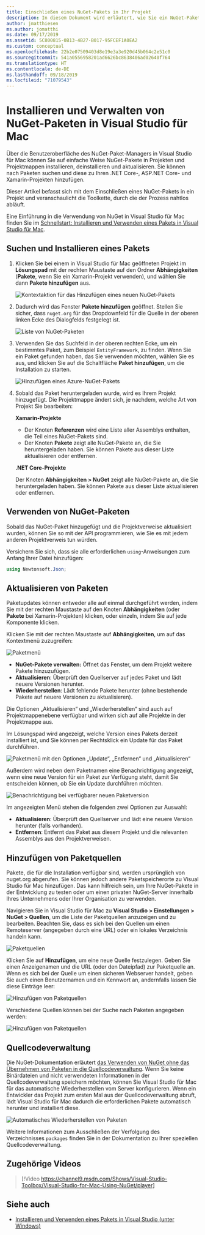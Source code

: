 ```yaml
---
title: Einschließen eines NuGet-Pakets in Ihr Projekt
description: In diesem Dokument wird erläutert, wie Sie ein NuGet-Paket mithilfe von Visual Studio für Mac in ein Projekt einfügen. Es veranschaulicht das Suchen und Herunterladen von Paketen und bietet eine Einführung in die IDE-Integrationsfunktionen.
author: jmatthiesen
ms.author: jomatthi
ms.date: 09/17/2019
ms.assetid: 5C800815-0B13-4B27-B017-95FCEF1A0EA2
ms.custom: conceptual
ms.openlocfilehash: 22b2e07509403d8e19e3a3e920d45b064c2e51c0
ms.sourcegitcommit: 541a0556958201ad6626bc8638406ad02640f764
ms.translationtype: HT
ms.contentlocale: de-DE
ms.lasthandoff: 09/18/2019
ms.locfileid: "71079543"
---
```

# <a name="install-and-manage-nuget-packages-in-visual-studio-for-mac"></a>Installieren und Verwalten von NuGet-Paketen in Visual Studio für Mac

Über die Benutzeroberfläche des NuGet-Paket-Managers in Visual Studio für Mac können Sie auf einfache Weise NuGet-Pakete in Projekten und Projektmappen installieren, deinstallieren und aktualisieren. Sie können nach Paketen suchen und diese zu Ihren .NET Core-, ASP.NET Core- und Xamarin-Projekten hinzufügen.

Dieser Artikel befasst sich mit dem Einschließen eines NuGet-Pakets in ein Projekt und veranschaulicht die Toolkette, durch die der Prozess nahtlos abläuft.

Eine Einführung in die Verwendung von NuGet in Visual Studio für Mac finden Sie im [Schnellstart: Installieren und Verwenden eines Pakets in Visual Studio für Mac](/nuget/quickstart/install-and-use-a-package-in-visual-studio-mac).

## <a name="find-and-install-a-package"></a>Suchen und Installieren eines Pakets

1. Klicken Sie bei einem in Visual Studio für Mac geöffneten Projekt im **Lösungspad** mit der rechten Maustaste auf den Ordner **Abhängigkeiten** (**Pakete**, wenn Sie ein Xamarin-Projekt verwenden), und wählen Sie dann **Pakete hinzufügen** aus.

    ![Kontextaktion für das Hinzufügen eines neuen NuGet-Pakets](media/nuget-walkthrough-PackagesMenu.png)

2. Dadurch wird das Fenster **Pakete hinzufügen** geöffnet. Stellen Sie sicher, dass `nuget.org` für das Dropdownfeld für die Quelle in der oberen linken Ecke des Dialogfelds festgelegt ist.

    ![Liste von NuGet-Paketen](media/nuget-walkthrough-AddPackages1.png)

3. Verwenden Sie das Suchfeld in der oberen rechten Ecke, um ein bestimmtes Paket, zum Beispiel `EntityFramework`, zu finden. Wenn Sie ein Paket gefunden haben, das Sie verwenden möchten, wählen Sie es aus, und klicken Sie auf die Schaltfläche **Paket hinzufügen**, um die Installation zu starten.

    ![Hinzufügen eines Azure-NuGet-Pakets](media/nuget-walkthrough-AddPackages2.png)

4. Sobald das Paket heruntergeladen wurde, wird es Ihrem Projekt hinzugefügt. Die Projektmappe ändert sich, je nachdem, welche Art von Projekt Sie bearbeiten:

    **Xamarin-Projekte**
    * Der Knoten **Referenzen** wird eine Liste aller Assemblys enthalten, die Teil eines NuGet-Pakets sind.
    * Der Knoten **Pakete** zeigt alle NuGet-Pakete an, die Sie heruntergeladen haben. Sie können Pakete aus dieser Liste aktualisieren oder entfernen.
    
    **.NET Core-Projekte**

    Der Knoten **Abhängigkeiten > NuGet** zeigt alle NuGet-Pakete an, die Sie heruntergeladen haben. Sie können Pakete aus dieser Liste aktualisieren oder entfernen.

## <a name="using-nuget-packages"></a>Verwenden von NuGet-Paketen

Sobald das NuGet-Paket hinzugefügt und die Projektverweise aktualisiert wurden, können Sie so mit der API programmieren, wie Sie es mit jedem anderen Projektverweis tun würden.

Versichern Sie sich, dass sie alle erforderlichen `using`-Anweisungen zum Anfang Ihrer Datei hinzufügen:

```csharp
using Newtonsoft.Json;
```

<a name="Package_Updates" class="injected"></a>

## <a name="updating-packages"></a>Aktualisieren von Paketen

Paketupdates können entweder alle auf einmal durchgeführt werden, indem Sie mit der rechten Maustaste auf den Knoten **Abhängigkeiten** (oder **Pakete** bei Xamarin-Projekten) klicken, oder einzeln, indem Sie auf jede Komponente klicken.

Klicken Sie mit der rechten Maustaste auf **Abhängigkeiten**, um auf das Kontextmenü zuzugreifen:

![Paketmenü](media/nuget-walkthrough-PackagesMenu.png)

* **NuGet-Pakete verwalten:** Öffnet das Fenster, um dem Projekt weitere Pakete hinzuzufügen.
* **Aktualisieren**: Überprüft den Quellserver auf jedes Paket und lädt neuere Versionen herunter.
* **Wiederherstellen**: Lädt fehlende Pakete herunter (ohne bestehende Pakete auf neuere Versionen zu aktualisieren).

Die Optionen „Aktualisieren“ und „Wiederherstellen“ sind auch auf Projektmappenebene verfügbar und wirken sich auf alle Projekte in der Projektmappe aus.

Im Lösungspad wird angezeigt, welche Version eines Pakets derzeit installiert ist, und Sie können per Rechtsklick ein Update für das Paket durchführen.

![Paketmenü mit den Optionen „Update“, „Entfernen“ und „Aktualisieren“](media/nuget-walkthrough-PackageMenu.png)

Außerdem wird neben dem Paketnamen eine Benachrichtigung angezeigt, wenn eine neue Version für ein Paket zur Verfügung steht, damit Sie entscheiden können, ob Sie ein Update durchführen möchten.

![Benachrichtigung bei verfügbarer neuen Paketversion](media/nuget-walkthrough-package-update-available.png)

Im angezeigten Menü stehen die folgenden zwei Optionen zur Auswahl:

* **Aktualisieren**: Überprüft den Quellserver und lädt eine neuere Version herunter (falls vorhanden).
* **Entfernen**: Entfernt das Paket aus diesem Projekt und die relevanten Assemblys aus den Projektverweisen.

## <a name="adding-package-sources"></a>Hinzufügen von Paketquellen

Pakete, die für die Installation verfügbar sind, werden ursprünglich von nuget.org abgerufen. Sie können jedoch andere Paketspeicherorte zu Visual Studio für Mac hinzufügen. Das kann hilfreich sein, um Ihre NuGet-Pakete in der Entwicklung zu testen oder um einen privaten NuGet-Server innerhalb Ihres Unternehmens oder Ihrer Organisation zu verwenden.

Navigieren Sie in Visual Studio für Mac zu **Visual Studio > Einstellungen > NuGet > Quellen**, um die Liste der Paketquellen anzuzeigen und zu bearbeiten. Beachten Sie, dass es sich bei den Quellen um einen Remoteserver (angegeben durch eine URL) oder ein lokales Verzeichnis handeln kann.

![Paketquellen](media/nuget-walkthrough-PackageSource.png)

Klicken Sie auf **Hinzufügen**, um eine neue Quelle festzulegen. Geben Sie einen Anzeigenamen und die URL (oder den Dateipfad) zur Paketquelle an. Wenn es sich bei der Quelle um einen sicheren Webserver handelt, geben Sie auch einen Benutzernamen und ein Kennwort an, andernfalls lassen Sie diese Einträge leer:

![Hinzufügen von Paketquellen](media/nuget-walkthrough-PackageSource2.png)

Verschiedene Quellen können bei der Suche nach Paketen angegeben werden:

![Hinzufügen von Paketquellen](media/nuget-walkthrough-PackageSource3.png)

## <a name="version-control"></a>Quellcodeverwaltung

Die NuGet-Dokumentation erläutert [das Verwenden von NuGet ohne das Übernehmen von Paketen in die Quellcodeverwaltung](/nuget/consume-packages/packages-and-source-control). Wenn Sie keine Binärdateien und nicht verwendeten Informationen in der Quellcodeverwaltung speichern möchten, können Sie Visual Studio für Mac für das automatische Wiederherstellen vom Server konfigurieren. Wenn ein Entwickler das Projekt zum ersten Mal aus der Quellcodeverwaltung abruft, lädt Visual Studio für Mac dadurch die erforderlichen Pakete automatisch herunter und installiert diese.

![Automatisches Wiederherstellen von Paketen](media/nuget-walkthrough-AutoRestore.png)

Weitere Informationen zum Ausschließen der Verfolgung des Verzeichnisses `packages` finden Sie in der Dokumentation zu Ihrer speziellen Quellcodeverwaltung.

## <a name="related-video"></a>Zugehörige Videos

> [!Video https://channel9.msdn.com/Shows/Visual-Studio-Toolbox/Visual-Studio-for-Mac-Using-NuGet/player]

## <a name="see-also"></a>Siehe auch

* [Installieren und Verwenden eines Pakets in Visual Studio (unter Windows)](/nuget/quickstart/install-and-use-a-package-in-visual-studio)
